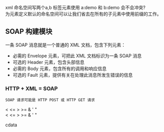xml 命名空间写两个a,b
标签元素使用 a:demo  和 b:demo 会不会冲突?  
	为元素定义默认的命名空间可以让我们省去在所有的子元素中使用前缀的工作。

## SOAP 构建模块
一条 SOAP 消息就是一个普通的 XML 文档，包含下列元素：
-   必需的 Envelope 元素，可把此 XML 文档标识为一条 SOAP 消息
-   可选的 Header 元素，包含头部信息
-   必需的 Body 元素，包含所有的调用和响应信息
-   可选的 Fault 元素，提供有关在处理此消息所发生错误的信息

### HTTP + XML = SOAP
	SOAP 请求可能是 HTTP POST 或 HTTP GET 请求


< <= > >= & ' "  
&lt; &lt;= &gt; &gt;= &amp; &apos; &quot;

cdata
<![CDATA[   ]]>